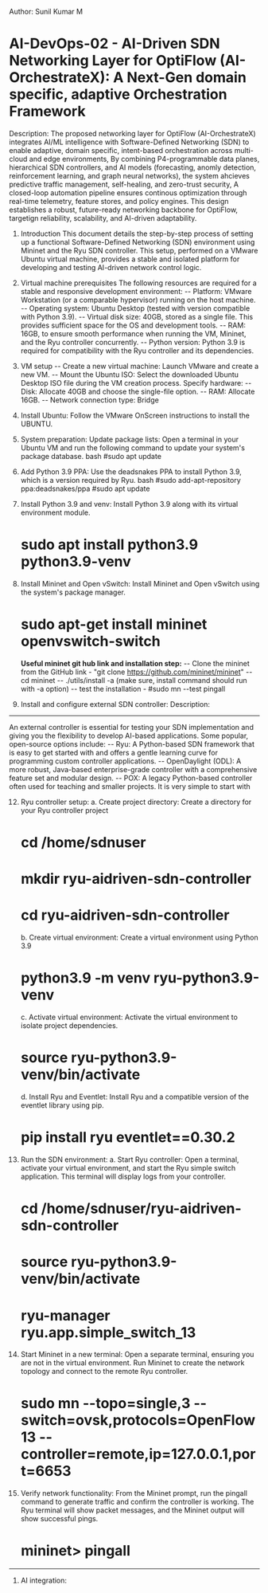 Author: Sunil Kumar M
# AI-DevOps-02 - AI-Driven SDN Networking Layer for OptiFlow (AI-OrchestrateX): A Next-Gen domain specific, adaptive Orchestration Framework
Description:
The proposed networking layer for OptiFlow (AI-OrchestrateX) integrates AI/ML intelligence with Software-Defined Networking (SDN) to enable adaptive, domain specific, intent-based orchestration across multi-cloud and edge environments, By combining P4-programmable data planes, hierarchical SDN controllers, and AI models (forecasting, anomly detection, reinforcement learning, and graph neural networks), the system ahcieves predictive traffic management, self-healing, and zero-trust security, A closed-loop automation pipeline ensures continous optimization through real-time telemetry, feature stores, and policy engines. This design establishes a robust, future-ready networking backbone for OptiFlow, targetign reliability, scalability, and AI-driven adaptability.
1. Introduction
This document details the step-by-step process of setting up a functional Software-Defined Networking (SDN) environment using Mininet and the Ryu SDN controller. This setup, performed on a VMware Ubuntu virtual machine, provides a stable and isolated platform for developing and testing AI-driven network control logic.

2. Virtual machine prerequisites
The following resources are required for a stable and responsive development environment:
-- Platform: VMware Workstation (or a comparable hypervisor) running on the host machine.
-- Operating system: Ubuntu Desktop (tested with version compatible with Python 3.9).
-- Virtual disk size: 40GB, stored as a single file. This provides sufficient space for the OS and development tools.
-- RAM: 16GB, to ensure smooth performance when running the VM, Mininet, and the Ryu controller concurrently.
-- Python version: Python 3.9 is required for compatibility with the Ryu controller and its dependencies.

3. VM setup
-- Create a new virtual machine: Launch VMware and create a new VM.
-- Mount the Ubuntu ISO: Select the downloaded Ubuntu Desktop ISO file during the VM creation process.
Specify hardware:
-- Disk: Allocate 40GB and choose the single-file option.
-- RAM: Allocate 16GB.
-- Network connection type: Bridge
5. Install Ubuntu: Follow the VMware OnScreen instructions to install the UBUNTU.
6. System preparation:
   Update package lists: Open a terminal in your Ubuntu VM and run the following command to update your system's package    database.
bash
#sudo apt update

  
7. Add Python 3.9 PPA: Use the deadsnakes PPA to install Python 3.9, which is a version required by Ryu.
bash
#sudo add-apt-repository ppa:deadsnakes/ppa
#sudo apt update

8. Install Python 3.9 and venv: Install Python 3.9 along with its virtual environment module.
   # sudo apt install python3.9 python3.9-venv
9. Install Mininet and Open vSwitch: Install Mininet and Open vSwitch using the system's package manager.
    # sudo apt-get install mininet openvswitch-switch
    **Useful mininet git hub link and installation step:**
    -- Clone the mininet from the GitHub link - "git clone https://github.com/mininet/mininet"
    -- cd mininet
    --  ./utils/install -a    (make sure, install command should run with -a option)
    -- test the installation - #sudo mn --test pingall

11. Install and configure external SDN controller:
   Description:
   -------------
An external controller is essential for testing your SDN implementation and giving you the flexibility to develop AI-based applications. Some popular, open-source options include:
-- Ryu: A Python-based SDN framework that is easy to get started with and offers a gentle learning curve for programming custom controller applications.
-- OpenDaylight (ODL): A more robust, Java-based enterprise-grade controller with a comprehensive feature set and modular design.
-- POX: A legacy Python-based controller often used for teaching and smaller projects. It is very simple to start with

12. Ryu controller setup:
    a. Create project directory: Create a directory for your Ryu controller project
       # cd /home/sdnuser
       # mkdir ryu-aidriven-sdn-controller
       # cd ryu-aidriven-sdn-controller
    b. Create virtual environment: Create a virtual environment using Python 3.9
       # python3.9 -m venv ryu-python3.9-venv
    c. Activate virtual environment: Activate the virtual environment to isolate project dependencies.
       # source ryu-python3.9-venv/bin/activate
    d. Install Ryu and Eventlet: Install Ryu and a compatible version of the eventlet library using pip.
       # pip install ryu eventlet==0.30.2

13. Run the SDN environment:
    a. Start Ryu controller: Open a terminal, activate your virtual environment, and start the Ryu simple switch application.        This terminal will display logs from your controller.
    # cd /home/sdnuser/ryu-aidriven-sdn-controller
    # source ryu-python3.9-venv/bin/activate
    # ryu-manager ryu.app.simple_switch_13

14. Start Mininet in a new terminal: Open a separate terminal, ensuring you are not in the virtual environment. Run Mininet to create the network topology and connect to the remote Ryu controller.
    # sudo mn --topo=single,3 --switch=ovsk,protocols=OpenFlow13 --controller=remote,ip=127.0.0.1,port=6653

15. Verify network functionality: From the Mininet prompt, run the pingall command to generate traffic and confirm the controller is working. The Ryu terminal will show packet messages, and the Mininet output will show successful pings.
    # mininet> pingall

********************************************************************************************************************
1. AI integration:

    



